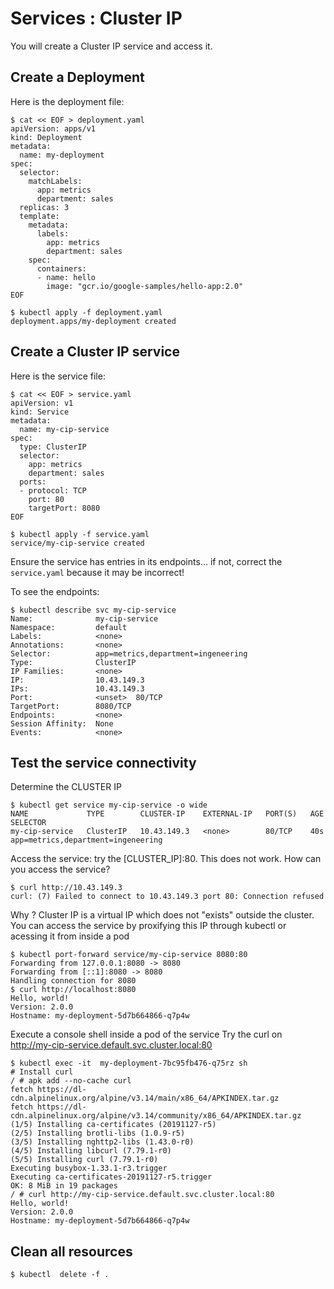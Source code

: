 # Services : Cluster IP

You will create a Cluster IP service and access it.

## Create a Deployment

Here is the deployment file:
```console
$ cat << EOF > deployment.yaml
apiVersion: apps/v1
kind: Deployment
metadata:
  name: my-deployment
spec:
  selector:
    matchLabels:
      app: metrics
      department: sales
  replicas: 3
  template:
    metadata:
      labels:
        app: metrics
        department: sales
    spec:
      containers:
      - name: hello
        image: "gcr.io/google-samples/hello-app:2.0"
EOF
```

```console
$ kubectl apply -f deployment.yaml
deployment.apps/my-deployment created
```

## Create a Cluster IP service

Here is the service file:
```console
$ cat << EOF > service.yaml
apiVersion: v1
kind: Service
metadata:
  name: my-cip-service
spec:
  type: ClusterIP
  selector:
    app: metrics
    department: sales
  ports:
  - protocol: TCP
    port: 80
    targetPort: 8080
EOF
```

```console
$ kubectl apply -f service.yaml
service/my-cip-service created
```

Ensure the service has entries in its endpoints... if not, correct the `service.yaml` because it may be incorrect!

To see the endpoints:
```console
$ kubectl describe svc my-cip-service
Name:              my-cip-service
Namespace:         default
Labels:            <none>
Annotations:       <none>
Selector:          app=metrics,department=ingeneering
Type:              ClusterIP
IP Families:       <none>
IP:                10.43.149.3
IPs:               10.43.149.3
Port:              <unset>  80/TCP
TargetPort:        8080/TCP
Endpoints:         <none>
Session Affinity:  None
Events:            <none>
```

## Test the service connectivity

Determine the CLUSTER IP
```console
$ kubectl get service my-cip-service -o wide
NAME             TYPE        CLUSTER-IP    EXTERNAL-IP   PORT(S)   AGE   SELECTOR
my-cip-service   ClusterIP   10.43.149.3   <none>        80/TCP    40s   app=metrics,department=ingeneering
```

Access the service: try the [CLUSTER_IP]:80. This does not work. How can you access the service?
```console
$ curl http://10.43.149.3
curl: (7) Failed to connect to 10.43.149.3 port 80: Connection refused
```
Why ?
Cluster IP is a virtual IP which does not "exists" outside the cluster.
You can access the service by proxifying this IP through kubectl or acessing it from inside a pod
```console
$ kubectl port-forward service/my-cip-service 8080:80
Forwarding from 127.0.0.1:8080 -> 8080
Forwarding from [::1]:8080 -> 8080
Handling connection for 8080
$ curl http://localhost:8080
Hello, world!
Version: 2.0.0
Hostname: my-deployment-5d7b664866-q7p4w
```

Execute a console shell inside a pod of the service
Try the curl on http://my-cip-service.default.svc.cluster.local:80
```console
$ kubectl exec -it  my-deployment-7bc95fb476-q75rz sh
# Install curl
/ # apk add --no-cache curl
fetch https://dl-cdn.alpinelinux.org/alpine/v3.14/main/x86_64/APKINDEX.tar.gz
fetch https://dl-cdn.alpinelinux.org/alpine/v3.14/community/x86_64/APKINDEX.tar.gz
(1/5) Installing ca-certificates (20191127-r5)
(2/5) Installing brotli-libs (1.0.9-r5)
(3/5) Installing nghttp2-libs (1.43.0-r0)
(4/5) Installing libcurl (7.79.1-r0)
(5/5) Installing curl (7.79.1-r0)
Executing busybox-1.33.1-r3.trigger
Executing ca-certificates-20191127-r5.trigger
OK: 8 MiB in 19 packages
/ # curl http://my-cip-service.default.svc.cluster.local:80
Hello, world!
Version: 2.0.0
Hostname: my-deployment-5d7b664866-q7p4w
```

## Clean all resources

```console
$ kubectl  delete -f .
```
